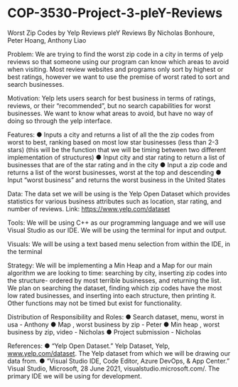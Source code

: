 # COP-3530-Project-3-pleY-Reviews

Worst Zip Codes by Yelp Reviews
pleY Reviews
By Nicholas Bonhoure, Peter Hoang, Anthony Liao

Problem:
We are trying to find the worst zip code in a city in terms of yelp reviews so that
someone using our program can know which areas to avoid when visiting. Most
review websites and programs only sort by highest or best ratings, however we
want to use the premise of worst rated to sort and search businesses.

Motivation:
Yelp lets users search for best business in terms of ratings, reviews, or their
“recommended”, but no search capabilities for worst businesses. We want to
know what areas to avoid, but have no way of doing so through the yelp
interface.

Features:
● Inputs a city and returns a list of all the the zip codes from worst to best,
ranking based on most low star businesses (less than 2-3 stars) (this will
be the function that we will be timing between two different implementation
of structures)
● Input city and star rating to return a list of businesses that are of the star
rating and in the city
● Input a zip code and returns a list of the worst businesses, worst at the top
and descending
● Input “worst business” and returns the worst business in the United States

Data:
The data set we will be using is the Yelp Open Dataset which provides statistics
for various business attributes such as location, star rating, and number of
reviews.
Link: https://www.yelp.com/dataset

Tools:
We will be using C++ as our programming language and we will use Visual
Studio as our IDE. We will be using the terminal for input and output.

Visuals:
We will be using a text based menu selection from within the IDE, in the terminal

Strategy:
We will be implementing a Min Heap and a Map for our main algorithm we are looking to
time: searching by city, inserting zip codes into the structure- ordered by most
terrible businesses, and returning the list. We plan on searching the dataset,
finding which zip codes have the most low rated businesses, and inserting into
each structure, then printing it. Other functions may not be timed but exist for
functionality.

Distribution of Responsibility and Roles:
● Search dataset, menu, worst in usa - Anthony
● Map , worst business by zip - Peter
● Min heap , worst business by zip, video - Nicholas
● Project submission - Nicholas

References:
● “Yelp Open Dataset.” Yelp Dataset, Yelp, www.yelp.com/dataset.
The Yelp dataset from which we will be drawing our data
from.
● “Visual Studio IDE, Code Editor, Azure DevOps, & App Center.” Visual
Studio, Microsoft, 28 June 2021, visualstudio.microsoft.com/.
The primary IDE we will be using for development.
